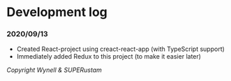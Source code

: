 # Development log

### 2020/09/13
- Created React-project using creact-react-app (with TypeScript support)
- Immediately added Redux to this project (to make it easier later)

*Copyright Wynell & SUPERustam*